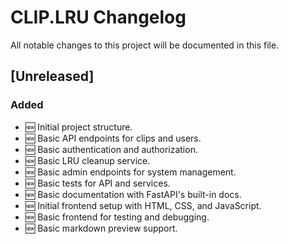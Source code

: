 # CLIP.LRU Changelog

All notable changes to this project will be documented in this file.

## [Unreleased]
### Added
- 🆕 Initial project structure.
- 🆕 Basic API endpoints for clips and users.
- 🆕 Basic authentication and authorization.
- 🆕 Basic LRU cleanup service.
- 🆕 Basic admin endpoints for system management.
- 🆕 Basic tests for API and services.
- 🆕 Basic documentation with FastAPI's built-in docs.
- 🆕 Initial frontend setup with HTML, CSS, and JavaScript.
- 🆕 Basic frontend for testing and debugging.
- 🆕 Basic markdown preview support.
